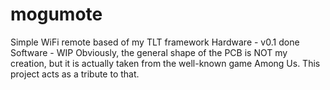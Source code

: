 # mogumote
Simple WiFi remote based of my TLT framework
Hardware - v0.1 done
Software - WIP
Obviously, the general shape of the PCB is NOT my creation, but it is actually taken from the well-known game Among Us. This project acts as a tribute to that.
